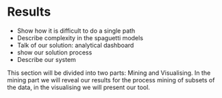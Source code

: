 # Results

* Show how it is difficult to do a single path
* Describe complexity in the spaguetti models
* Talk of our solution: analytical dashboard
* show our solution process
* Describe our system

This section will be divided into two parts: Mining and Visualising. In the mining part we will reveal our results for the process mining of subsets of the data, in the visualising we will present our tool.